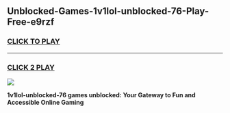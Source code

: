 
## Unblocked-Games-1v1lol-unblocked-76-Play-Free-e9rzf
<h3>
<a href="https://premium76.site?title=1v1lol-unblocked-76&ref=18A">CLICK TO PLAY</a></h3>
<hr>

<h3>
<a href="https://premium76.site?title=1v1lol-unblocked-76&ref=18A">CLICK 2 PLAY</a>
  
</h3>

<a href="https://premium76.site?title=1v1lol-unblocked-76&ref=18A"><img src="https://clearcache.store/games.png"></a>


**1v1lol-unblocked-76 games unblocked: Your Gateway to Fun and Accessible Online Gaming**
